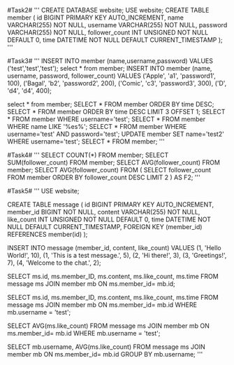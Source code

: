 #Task2#
'''
CREATE DATABASE website;
USE website;
CREATE TABLE member (
id BIGINT PRIMARY KEY AUTO_INCREMENT,
name VARCHAR(255) NOT NULL,
username VARCHAR(255) NOT NULL,
password VARCHAR(255) NOT NULL,
follower_count INT UNSIGNED NOT NULL DEFAULT 0,
time DATETIME NOT NULL DEFAULT CURRENT_TIMESTAMP
);
'''

#Task3#
'''
INSERT INTO member (name,username,password) VALUES ('test','test','test');
select * from member;
INSERT INTO member (name, username, password, follower_count) VALUES
('Apple', 'a1', 'password1', 100),
('Bagal', 'b2', 'password2', 200),
('Comic', 'c3', 'password3', 300),
('D', 'd4', 'd4', 400);

select * from member;
SELECT * FROM member ORDER BY time DESC;
SELECT * FROM member ORDER BY time DESC LIMIT 3 OFFSET 1;
SELECT * FROM member WHERE username='test';
SELECT * FROM member WHERE name LIKE '%es%';
SELECT * FROM member WHERE username='test' AND password='test';
UPDATE member SET name='test2' WHERE username='test';
SELECT * FROM member;
'''

#Task4#
'''
SELECT COUNT(*) FROM member;
SELECT SUM(follower_count) FROM member;
SELECT AVG(follower_count) FROM member;
SELECT AVG(follower_count)
FROM (
    SELECT follower_count
    FROM member
    ORDER BY follower_count DESC
    LIMIT 2
) AS F2;
'''

#Task5#
'''
USE website;

CREATE TABLE message (
    id BIGINT PRIMARY KEY AUTO_INCREMENT,
    member_id BIGINT NOT NULL,
    content VARCHAR(255) NOT NULL,
    like_count INT UNSIGNED NOT NULL DEFAULT 0,
    time DATETIME NOT NULL DEFAULT CURRENT_TIMESTAMP,
    FOREIGN KEY (member_id) REFERENCES member(id)
);

INSERT INTO message (member_id, content, like_count) VALUES
	(1, 'Hello World!', 10),
	(1, 'This is a test message.', 5),
	(2, 'Hi there!', 3),
	(3, 'Greetings!', 7),
	(4, 'Welcome to the chat.', 2);

SELECT ms.id, ms.member_ID, ms.content, ms.like_count, ms.time FROM message ms JOIN member mb ON ms.member_id= mb.id;

SELECT ms.id, ms.member_ID, ms.content, ms.like_count, ms.time FROM message ms JOIN member mb ON ms.member_id= mb.id WHERE mb.username = 'test';

SELECT AVG(ms.like_count) FROM message ms  JOIN member mb ON ms.member_id= mb.id WHERE mb.username = 'test';

SELECT mb.username, AVG(ms.like_count) FROM message ms 
JOIN member mb ON ms.member_id= mb.id 
GROUP BY mb.username;
'''
